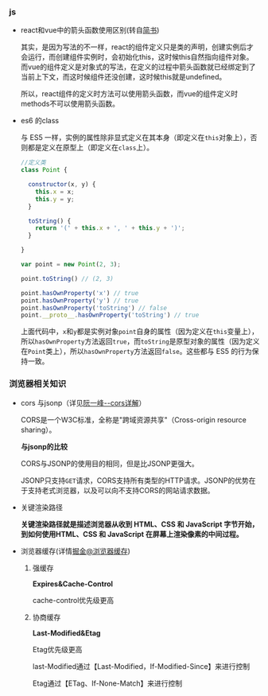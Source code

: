 ### js

- react和vue中的箭头函数使用区别(转自[简书](https://www.jianshu.com/p/339db9486b1c))
  
  其实，是因为写法的不一样，react的组件定义只是类的声明，创建实例后才会运行，而创建组件实例时，会初始化this，这时候this自然指向组件对象。而vue的组件定义是对象式的写法，在定义的过程中箭头函数就已经绑定到了当前上下文，而这时候组件还没创建，这时候this就是undefined。
  
  所以，react组件的定义时方法可以使用箭头函数，而vue的组件定义时methods不可以使用箭头函数。

- es6 的class
  
  与 ES5 一样，实例的属性除非显式定义在其本身（即定义在`this`对象上），否则都是定义在原型上（即定义在`class`上）。
  
  ```javascript
  //定义类
  class Point {
  
    constructor(x, y) {
      this.x = x;
      this.y = y;
    }
  
    toString() {
      return '(' + this.x + ', ' + this.y + ')';
    }
  
  }
  
  var point = new Point(2, 3);
  
  point.toString() // (2, 3)
  
  point.hasOwnProperty('x') // true
  point.hasOwnProperty('y') // true
  point.hasOwnProperty('toString') // false
  point.__proto__.hasOwnProperty('toString') // true
  ```
  
  上面代码中，`x`和`y`都是实例对象`point`自身的属性（因为定义在`this`变量上），所以`hasOwnProperty`方法返回`true`，而`toString`是原型对象的属性（因为定义在`Point`类上），所以`hasOwnProperty`方法返回`false`。这些都与 ES5 的行为保持一致。

### 浏览器相关知识

- cors 与jsonp（详见[阮一峰--cors详解](http://www.ruanyifeng.com/blog/2016/04/cors.html)）
  
  CORS是一个W3C标准，全称是"跨域资源共享"（Cross-origin resource sharing）。
  
  **与jsonp的比较**
  
  CORS与JSONP的使用目的相同，但是比JSONP更强大。
  
  JSONP只支持`GET`请求，CORS支持所有类型的HTTP请求。JSONP的优势在于支持老式浏览器，以及可以向不支持CORS的网站请求数据。

- 关键渲染路径
  
  **关键渲染路径就是描述浏览器从收到 HTML、CSS 和 JavaScript 字节开始，到如何使用HTML、CSS 和 JavaScript 在屏幕上渲染像素的中间过程。**

- 浏览器缓存(详情[掘金@浏览器缓存](https://juejin.im/post/5b9346dcf265da0aac6fbe57))
  
  1. 强缓存
     
     **Expires&Cache-Control**
     
     cache-control优先级更高
  
  2. 协商缓存
     
     **Last-Modified&Etag**
     
     Etag优先级更高
     
     last-Modified通过【Last-Modified，If-Modified-Since】来进行控制
     
     Etag通过【ETag、If-None-Match】来进行控制
